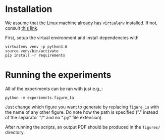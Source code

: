 

# Installation
We assume that the Linux machine already has `virtualenv` installed.
If not, consult [this link](https://virtualenv.pypa.io/en/latest/installation.html).

First, setup the virtual environment and install dependencies with
```
virtualenv venv -p python3.6
source venv/bin/activate 
pip install -r requirements 
```


# Running the experiments
All of the experiments can be ran with just e.g.,:
```
python -m experiments.figure_1a
```
Just change which figure you want to generate by replacing `figure_1a` with the name of any other figure.
Do note how the path is specified ("." instead of the separator "/" and no ".py" file extension).

After running the scripts, an output PDF should be produced in the `figures/` directory.


